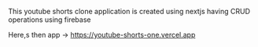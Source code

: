 This youtube shorts clone application is created using nextjs having CRUD operations using firebase

Here,s then app -> https://youtube-shorts-one.vercel.app
